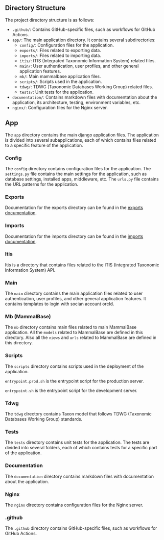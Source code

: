 ## Directory Structure

The project directory structure is as follows:

- `.github/`: Contains GitHub-specific files, such as workflows for GitHub Actions.
- `app/`: The main application directory. It contains several subdirectories:
    - `config/`: Configuration files for the application.
    - `exports/`: Files related to exporting data.
    - `imports/`: Files related to importing data.
    - `itis/`: ITIS (Integrated Taxonomic Information System) related files.
    - `main/`: User authentication, user profiles, and other general application features.
    - `mb/`: Main mammalbase application files.
    - `scripts/`: Scripts used in the application.
    - `tdwg/`: TDWG (Taxonomic Databases Working Group) related files.
    - `tests/`: Unit tests for the application.
- `documentation/`: Contains markdown files with documentation about the application, its architecture, testing, environment variables, etc.
- `nginx/`: Configuration files for the Nginx server.

## App

The `app` directory contains the main django application files. The application is divided into several subapplications, each of which contains files related to a specific feature of the application.

### Config

The `config` directory contains configuration files for the application. The `settings.py` file contains the main settings for the application, such as database settings, installed apps, middleware, etc. The `urls.py` file contains the URL patterns for the application.

### Exports

Documentation for the exports directory can be found in the [exports documentation](documentation/exports.md).


### Imports

Documentation for the imports directory can be found in the [imports documentation](documentation/imports.md).

### Itis

Itis is a directory that contains files related to the ITIS (Integrated Taxonomic Information System) API.

### Main

The `main` directory contains the main application files related to user authentication, user profiles, and other general application features. It contains templates to login with socian account orcId.

### Mb (MammalBase)

The `mb` directory contains main files related to main MammalBase application. All the `models` related to MammalBase are defined in this directory. Also all the `views` and `urls` related to MammalBase are defined in this directory.

### Scripts

The `scripts` directory contains scripts used in the deployment of the application. 

`entrypoint.prod.sh` is the entrypoint script for the production server. 

`entrypoint.sh` is the entrypoint script for the development server.

### Tdwg

The `tdwg` directory contains Taxon model that follows TDWG (Taxonomic Databases Working Group) standards.

### Tests

The `tests` directory contains unit tests for the application. The tests are divided into several folders, each of which contains tests for a specific part of the application.

### Documentation

The `documentation` directory contains markdown files with documentation about the application.

### Nginx

The `nginx` directory contains configuration files for the Nginx server.

### .github

The `.github` directory contains GitHub-specific files, such as workflows for GitHub Actions.
